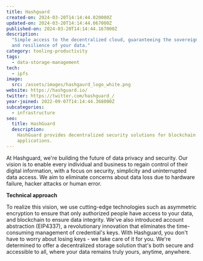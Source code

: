 ```yaml
---
title: Hashguard
created-on: 2024-03-20T14:14:44.020000Z
updated-on: 2024-03-20T14:14:44.067000Z
published-on: 2024-03-20T14:14:44.167000Z
description:
  "Simple access to the decentralized cloud, guaranteeing the sovereignty
  and resilience of your data."
category: tooling-productivity
tags:
  - data-storage-management
tech:
  - ipfs
image:
  src: /assets/images/hashgaurd_logo_white.png
website: https://hashguard.io/
twitter: https://twitter.com/hashguard_/
year-joined: 2022-09-07T14:14:44.368000Z
subcategories:
  - infrastructure
seo:
  title: HashGuard
  description:
    HashGuard provides decentralized security solutions for blockchain
    applications.
---
```


At Hashguard, we're building the future of data privacy and security. Our vision is to enable every individual and business to regain control of their digital information, with a focus on security, simplicity and uninterrupted data access. We aim to eliminate concerns about data loss due to hardware failure, hacker attacks or human error.

**Technical approach**

To realize this vision, we use cutting-edge technologies such as asymmetric encryption to ensure that only authorized people have access to your data, and blockchain to ensure data integrity. We've also introduced account abstraction (EIP4337), a revolutionary innovation that eliminates the time-consuming management of credential's keys. With Hashguard, you don't have to worry about losing keys - we take care of it for you. We're determined to offer a decentralized storage solution that's both secure and accessible to all, where your data remains truly yours, anytime, anywhere.
